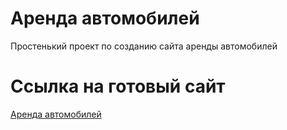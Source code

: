 # Аренда автомобилей
Простенький проект по созданию сайта аренды автомобилей

# Ссылка на готовый сайт
[Аренда автомобилей](https://mihakurd2003.github.io/car-rent/)
